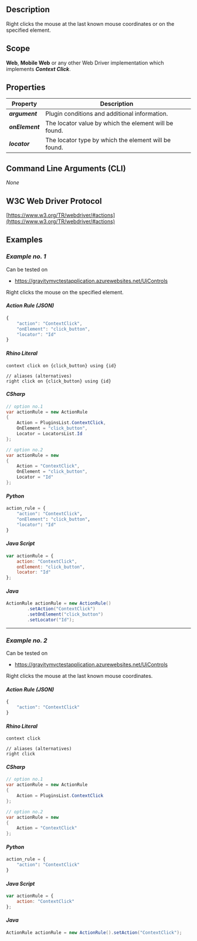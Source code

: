 ## Description
Right clicks the mouse at the last known mouse coordinates or on the specified element.

## Scope
**Web**, **Mobile Web** or any other Web Driver implementation which implements _**Context Click**_.

## Properties
| Property             | Description                                           |
|----------------------|-------------------------------------------------------|
| _**argument**_       | Plugin conditions and additional information.         |
| _**onElement**_ | The locator value by which the element will be found. |
| _**locator**_        | The locator type by which the element will be found.  |

## Command Line Arguments (CLI)
_None_

## W3C Web Driver Protocol
[https://www.w3.org/TR/webdriver/#actions](https://www.w3.org/TR/webdriver/#actions)

## Examples
### _Example no. 1_
Can be tested on
* https://gravitymvctestapplication.azurewebsites.net/UiControls

Right clicks the mouse on the specified element.

#### _Action Rule (JSON)_
```js
{
    "action": "ContextClick",
    "onElement": "click_button",
    "locator": "Id"
}
```

#### _Rhino Literal_
```
context click on {click_button} using {id}

// aliases (alternatives)
right click on {click_button} using {id}
```

#### _CSharp_
```csharp
// option no.1
var actionRule = new ActionRule
{
    Action = PluginsList.ContextClick,
    OnElement = "click_button",
    Locator = LocatorsList.Id
};

// option no.2
var actionRule = new
{
    Action = "ContextClick",
    OnElement = "click_button",
    Locator = "Id"
};
```

#### _Python_
```python
action_rule = {
    "action": "ContextClick",
    "onElement": "click_button",
    "locator": "Id"
}
```

#### _Java Script_
```js
var actionRule = {
    action: "ContextClick",
    onElement: "click_button",
    locator: "Id"
};
```

#### _Java_
```java
ActionRule actionRule = new ActionRule()
        .setAction("ContextClick")
        .setOnElement("click_button")
        .setLocator("Id");
```

***

### _Example no. 2_
Can be tested on
* https://gravitymvctestapplication.azurewebsites.net/UiControls

Right clicks the mouse at the last known mouse coordinates.

#### _Action Rule (JSON)_
```js
{
    "action": "ContextClick"
}
```

#### _Rhino Literal_
```
context click

// aliases (alternatives)
right click
```

#### _CSharp_
```csharp
// option no.1
var actionRule = new ActionRule
{
    Action = PluginsList.ContextClick
};

// option no.2
var actionRule = new
{
    Action = "ContextClick"
};
```

#### _Python_
```python
action_rule = {
    "action": "ContextClick"
}
```

#### _Java Script_
```js
var actionRule = {
    action: "ContextClick"
};
```

#### _Java_
```java
ActionRule actionRule = new ActionRule().setAction("ContextClick");
```